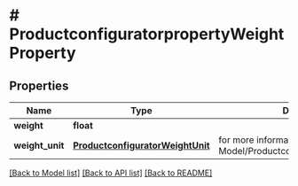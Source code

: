 # # ProductconfiguratorpropertyWeightProperty


## Properties 


Name | Type | Description | Notes
------------ | ------------- | ------------- | -------------
**weight**| **float** |   | [optional]
**weight_unit**| [**ProductconfiguratorWeightUnit**](ProductconfiguratorWeightUnit.md) |  for more information please, see Model/ProductconfiguratorWeightUnit.php  | [optional]


[[Back to Model list]](../../README.md#models) [[Back to API list]](../../README.md#endpoints) [[Back to README]](../../README.md)


